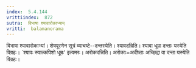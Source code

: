 ```yaml
---
index:  5.4.144
vrittiindex:  872
sutra:  विभाषा श्यावारोकाभ्याम्
vritti:  balamanorama 
---
```


विभाषा श्यावारोकाभ्यां। शेषपूरणेन सूत्रं व्याचष्टे--दन्तस्येति। श्यावदन्निति। श्यावा धूम्रा दन्ताः यस्येति विग्रहः। `श्यावः स्यात्कपिशो धूम्रः' इत्यमरः। अरोकदन्निति। अरोकाः=अदीप्ताः अच्छिद्रा वा दन्ता यस्येति विग्रहः।

